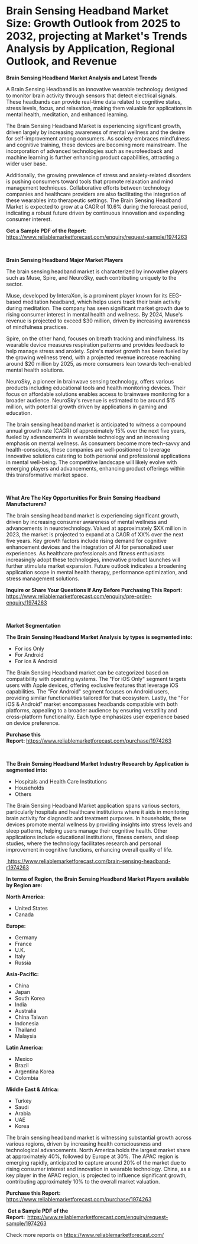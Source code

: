 <p><h1>Brain Sensing Headband Market Size: Growth Outlook from 2025 to 2032, projecting at Market's Trends Analysis by Application, Regional Outlook, and Revenue</h1></p><p><strong>Brain Sensing Headband Market Analysis and Latest Trends</strong></p>
<p><p>A Brain Sensing Headband is an innovative wearable technology designed to monitor brain activity through sensors that detect electrical signals. These headbands can provide real-time data related to cognitive states, stress levels, focus, and relaxation, making them valuable for applications in mental health, meditation, and enhanced learning. </p><p>The Brain Sensing Headband Market is experiencing significant growth, driven largely by increasing awareness of mental wellness and the desire for self-improvement among consumers. As society embraces mindfulness and cognitive training, these devices are becoming more mainstream. The incorporation of advanced technologies such as neurofeedback and machine learning is further enhancing product capabilities, attracting a wider user base.</p><p>Additionally, the growing prevalence of stress and anxiety-related disorders is pushing consumers toward tools that promote relaxation and mind management techniques. Collaborative efforts between technology companies and healthcare providers are also facilitating the integration of these wearables into therapeutic settings. The Brain Sensing Headband Market is expected to grow at a CAGR of 10.6% during the forecast period, indicating a robust future driven by continuous innovation and expanding consumer interest.</p></p>
<p><strong>Get a Sample PDF of the Report:&nbsp;</strong> <a href="https://www.reliablemarketforecast.com/enquiry/request-sample/1974263?utm_campaign=3574&utm_medium=2&utm_source=Github&utm_content=ia&utm_term=05042025&utm_id=brain-sensing-headband">https://www.reliablemarketforecast.com/enquiry/request-sample/1974263</a></p>
<p>&nbsp;</p>
<p><strong>Brain Sensing Headband Major Market Players</strong></p>
<p><p>The brain sensing headband market is characterized by innovative players such as Muse, Spire, and NeuroSky, each contributing uniquely to the sector. </p><p>Muse, developed by InteraXon, is a prominent player known for its EEG-based meditation headband, which helps users track their brain activity during meditation. The company has seen significant market growth due to rising consumer interest in mental health and wellness. By 2024, Muse's revenue is projected to exceed $30 million, driven by increasing awareness of mindfulness practices.</p><p>Spire, on the other hand, focuses on breath tracking and mindfulness. Its wearable device measures respiration patterns and provides feedback to help manage stress and anxiety. Spire's market growth has been fueled by the growing wellness trend, with a projected revenue increase reaching around $20 million by 2025, as more consumers lean towards tech-enabled mental health solutions.</p><p>NeuroSky, a pioneer in brainwave sensing technology, offers various products including educational tools and health monitoring devices. Their focus on affordable solutions enables access to brainwave monitoring for a broader audience. NeuroSky's revenue is estimated to be around $15 million, with potential growth driven by applications in gaming and education.</p><p>The brain sensing headband market is anticipated to witness a compound annual growth rate (CAGR) of approximately 15% over the next five years, fueled by advancements in wearable technology and an increasing emphasis on mental wellness. As consumers become more tech-savvy and health-conscious, these companies are well-positioned to leverage innovative solutions catering to both personal and professional applications in mental well-being. The competitive landscape will likely evolve with emerging players and advancements, enhancing product offerings within this transformative market space.</p></p>
<p>&nbsp;</p>
<p><strong>What Are The Key Opportunities For Brain Sensing Headband Manufacturers?</strong></p>
<p><p>The brain sensing headband market is experiencing significant growth, driven by increasing consumer awareness of mental wellness and advancements in neurotechnology. Valued at approximately $XX million in 2023, the market is projected to expand at a CAGR of XX% over the next five years. Key growth factors include rising demand for cognitive enhancement devices and the integration of AI for personalized user experiences. As healthcare professionals and fitness enthusiasts increasingly adopt these technologies, innovative product launches will further stimulate market expansion. Future outlook indicates a broadening application scope in mental health therapy, performance optimization, and stress management solutions.</p></p>
<p><strong>Inquire or Share Your Questions If Any Before Purchasing This Report:</strong> <a href="https://www.reliablemarketforecast.com/enquiry/pre-order-enquiry/1974263?utm_campaign=3574&utm_medium=2&utm_source=Github&utm_content=ia&utm_term=05042025&utm_id=brain-sensing-headband">https://www.reliablemarketforecast.com/enquiry/pre-order-enquiry/1974263</a></p>
<p>&nbsp;</p>
<p><strong>Market Segmentation</strong></p>
<p><strong>The Brain Sensing Headband Market Analysis by types is segmented into:</strong></p>
<p><ul><li>For ios Only</li><li>For Android</li><li>For ios & Android</li></ul></p>
<p><p>The Brain Sensing Headband market can be categorized based on compatibility with operating systems. The "For iOS Only" segment targets users with Apple devices, offering exclusive features that leverage iOS capabilities. The "For Android" segment focuses on Android users, providing similar functionalities tailored for that ecosystem. Lastly, the "For iOS & Android" market encompasses headbands compatible with both platforms, appealing to a broader audience by ensuring versatility and cross-platform functionality. Each type emphasizes user experience based on device preference.</p></p>
<p><strong>Purchase this Report:&nbsp;</strong><a href="https://www.reliablemarketforecast.com/purchase/1974263?utm_campaign=3574&utm_medium=2&utm_source=Github&utm_content=ia&utm_term=05042025&utm_id=brain-sensing-headband">https://www.reliablemarketforecast.com/purchase/1974263</a></p>
<p>&nbsp;</p>
<p><strong>The Brain Sensing Headband Market Industry Research by Application is segmented into:</strong></p>
<p><ul><li>Hospitals and Health Care Institutions</li><li>Households</li><li>Others</li></ul></p>
<p><p>The Brain Sensing Headband Market application spans various sectors, particularly hospitals and healthcare institutions where it aids in monitoring brain activity for diagnostic and treatment purposes. In households, these devices promote mental wellness by providing insights into stress levels and sleep patterns, helping users manage their cognitive health. Other applications include educational institutions, fitness centers, and sleep studies, where the technology facilitates research and personal improvement in cognitive functions, enhancing overall quality of life.</p></p>
<p><a href="https://www.reliablemarketforecast.com/brain-sensing-headband-r1974263?utm_campaign=3574&utm_medium=2&utm_source=Github&utm_content=ia&utm_term=05042025&utm_id=brain-sensing-headband">&nbsp;https://www.reliablemarketforecast.com/brain-sensing-headband-r1974263</a></p>
<p><strong>In terms of Region, the Brain Sensing Headband Market Players available by Region are:</strong></p>
<p>
    <p> <strong> North America: </strong>
        <ul>
            <li>United States</li>
            <li>Canada</li>
        </ul>
        </p> 
    <p> <strong> Europe: </strong>
        <ul>
            <li>Germany</li>
            <li>France</li>
            <li>U.K.</li>
            <li>Italy</li>
            <li>Russia</li>
        </ul>
        </p> 
    <p> <strong> Asia-Pacific: </strong>
        <ul>
            <li>China</li>
            <li>Japan</li>
            <li>South Korea</li>
            <li>India</li>
            <li>Australia</li>
            <li>China Taiwan</li>
            <li>Indonesia</li>
            <li>Thailand</li>
            <li>Malaysia</li>
        </ul>
        </p> 
    <p> <strong> Latin America: </strong>
        <ul>
            <li>Mexico</li>
            <li>Brazil</li>
            <li>Argentina Korea</li>
            <li>Colombia</li>
        </ul>
        </p> 
    <p> <strong> Middle East & Africa: </strong>
        <ul>
            <li>Turkey</li>
            <li>Saudi</li>
            <li>Arabia</li>
            <li>UAE</li>
            <li>Korea</li>
        </ul>
    </p>
    </p>
<p><p>The brain sensing headband market is witnessing substantial growth across various regions, driven by increasing health consciousness and technological advancements. North America holds the largest market share at approximately 40%, followed by Europe at 30%. The APAC region is emerging rapidly, anticipated to capture around 20% of the market due to rising consumer interest and innovation in wearable technology. China, as a key player in the APAC region, is projected to influence significant growth, contributing approximately 10% to the overall market valuation.</p></p>
<p><strong>Purchase this Report: </strong><a href="https://www.reliablemarketforecast.com/purchase/1974263?utm_campaign=3574&utm_medium=2&utm_source=Github&utm_content=ia&utm_term=05042025&utm_id=brain-sensing-headband">https://www.reliablemarketforecast.com/purchase/1974263</a></p>
<p>&nbsp;<strong>Get a Sample PDF of the Report:&nbsp;&nbsp;</strong><a href="https://www.reliablemarketforecast.com/enquiry/request-sample/1974263?utm_campaign=3574&utm_medium=2&utm_source=Github&utm_content=ia&utm_term=05042025&utm_id=brain-sensing-headband">https://www.reliablemarketforecast.com/enquiry/request-sample/1974263</a></p>
<p><strong></strong></p>
<p>Check more reports on <a href="https://www.reliablemarketforecast.com/?utm_campaign=3574&utm_medium=2&utm_source=Github&utm_content=ia&utm_term=05042025&utm_id=brain-sensing-headband">https://www.reliablemarketforecast.com/</a></p>